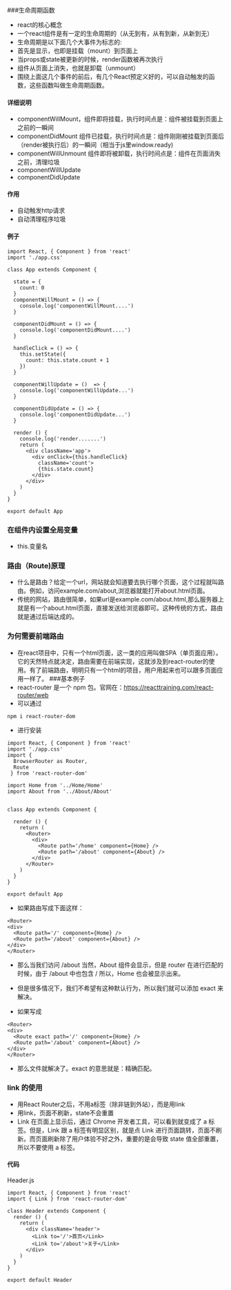 ###生命周期函数
- react的核心概念
- 一个react组件是有一定的生命周期的（从无到有，从有到新，从新到无）
- 生命周期是以下面几个大事件为标志的:
- 首先是显示，也即是挂载（mount）到页面上
- 当props或state被更新的时候，render函数被再次执行
- 组件从页面上消失，也就是卸载（unmount）
- 围绕上面这几个事件的前后，有几个React预定义好的，可以自动触发的函数，这些函数叫做生命周期函数。
#### 详细说明
- componentWillMount，组件即将挂载，执行时间点是：组件被挂载到页面上之前的一瞬间
- componentDidMount 组件已挂载，执行时间点是：组件刚刚被挂载到页面后（render被执行后）的一瞬间（相当于js里window.ready)
- componentWillUnmount 组件即将被卸载，执行时间点是：组件在页面消失之前，清理垃圾
- componentWillUpdate
- componentDidUpdate
#### 作用
- 自动触发http请求
- 自动清理程序垃圾
#### 例子
```
import React, { Component } from 'react'
import './app.css'

class App extends Component {

  state = {
    count: 0
  }
  componentWillMount = () => {
    console.log('componentWillMount....')
  }

  componentDidMount = () => {
    console.log('componentDidMount....')
  }

  handleClick = () => {
    this.setState({
      count: this.state.count + 1
    })
  }

  componentWillUpdate = ()  => {
    console.log('componentWillUpdate...')
  }

  componentDidUpdate = () => {
    console.log('componentDidUpdate...')
  }

  render () {
    console.log('render.......')
    return (
      <div className='app'>
        <div onClick={this.handleClick}
          className='count'>
          {this.state.count}
        </div>
      </div>
    )
  }
}

export default App
```

### 在组件内设置全局变量
- this.变量名
### 路由（Route)原理
- 什么是路由？给定一个url，网站就会知道要去执行哪个页面，这个过程就叫路由。例如，访问example.com/about,浏览器就能打开about.html页面。
- 传统的网站，路由很简单，如果url是example.com/about.html,那么服务器上就是有一个about.html页面，直接发送给浏览器即可。这种传统的方式，路由就是通过后端达成的。
### 为何需要前端路由
- 在react项目中，只有一个html页面，这一类的应用叫做SPA（单页面应用）。它的天然特点就决定，路由需要在前端实现，这就涉及到react-router的使用。有了前端路由，明明只有一个html的项目，用户用起来也可以跟多页面应用一样了。
###基本例子
- react-router 是一个 npm 包。官网在：https://reacttraining.com/react-router/web
- 可以通过
```
npm i react-router-dom
```
- 进行安装
```
import React, { Component } from 'react'
import './app.css'
import {
  BrowserRouter as Router,
  Route
 } from 'react-router-dom'

import Home from '../Home/Home'
import About from '../About/About'


class App extends Component {

  render () {
    return (
      <Router>
        <div>
          <Route path='/home' component={Home} />
          <Route path='/about' component={About} />
        </div>
      </Router>
    )
  }
}

export default App

```

- 如果路由写成下面这样：
```
<Router>
<div>
  <Route path='/' component={Home} />
  <Route path='/about' component={About} />
</div>
</Router>
```
- 那么当我们访问 /about 当然，About 组件会显示，但是 router 在进行匹配的时候，由于 /about 中也包含 / 所以，Home 也会被显示出来。

- 但是很多情况下，我们不希望有这种默认行为，所以我们就可以添加 exact 来解决。

- 如果写成
```
<Router>
<div>
  <Route exact path='/' component={Home} />
  <Route path='/about' component={About} />
</div>
</Router>
```

- 那么文件就解决了。exact 的意思就是：精确匹配。



### link 的使用
- 用React Router之后，不用a标签（除非链到外站），而是用link
- 用link，页面不刷新，state不会重置
- Link 在页面上显示后，通过 Chrome 开发者工具，可以看到就变成了 a 标签。但是，Link 跟 a 标签有明显区别，就是点 Link 进行页面跳转，页面不刷新。而页面刷新除了用户体验不好之外，重要的是会导致 state 值全部重置，所以不要使用 a 标签。

#### 代码

Header.js
```
import React, { Component } from 'react'
import { Link } from 'react-router-dom'

class Header extends Component {
  render () {
    return (
      <div className='header'>
        <Link to='/'>首页</Link>
        <Link to='/about'>关于</Link>
      </div>
    )
  }
}

export default Header
```
